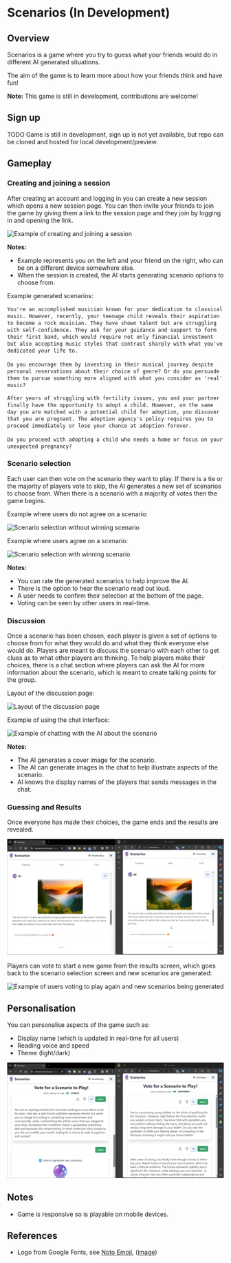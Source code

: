 # Scenarios (In Development)

## Overview

Scenarios is a game where you try to guess what your friends would do in different AI generated situations.

The aim of the game is to learn more about how your friends think and have fun!

**Note:** This game is still in development, contributions are welcome!

## Sign up

TODO Game is still in development, sign up is not yet available, but repo can be cloned and hosted for local development/preview.

## Gameplay

### Creating and joining a session

After creating an account and logging in you can create a new session which opens a new session page. You can then invite your friends to join the game by giving them a link to the session page and they join by logging in and opening the link.

![Example of creating and joining a session](readme-media/scenarios-create-session.gif)

**Notes:**

- Example represents you on the left and your friend on the right, who can be on a different device somewhere else.
- When the session is created, the AI starts generating scenario options to choose from.

Example generated scenarios:

```text
You're an accomplished musician known for your dedication to classical music. However, recently, your teenage child reveals their aspiration to become a rock musician. They have shown talent but are struggling with self-confidence. They ask for your guidance and support to form their first band, which would require not only financial investment but also accepting music styles that contrast sharply with what you've dedicated your life to.

Do you encourage them by investing in their musical journey despite personal reservations about their choice of genre? Or do you persuade them to pursue something more aligned with what you consider as 'real' music?
```

```text
After years of struggling with fertility issues, you and your partner finally have the opportunity to adopt a child. However, on the same day you are matched with a potential child for adoption, you discover that you are pregnant. The adoption agency's policy requires you to proceed immediately or lose your chance at adoption forever.

Do you proceed with adopting a child who needs a home or focus on your unexpected pregnancy?
```

### Scenario selection

Each user can then vote on the scenario they want to play. If there is a tie or the majority of players vote to skip, the AI generates a new set of scenarios to choose from. When there is a scenario with a majority of votes then the game begins.

Example where users do not agree on a scenario:

![Scenario selection without winning scenario](readme-media/scenarios-selection-without-majority.gif)

Example where users agree on a scenario:

![Scenario selection with winning scenario](readme-media/scenarios-selection-with-majority.gif)

**Notes:**

- You can rate the generated scenarios to help improve the AI.
- There is the option to hear the scenario read out loud.
- A user needs to confirm their selection at the bottom of the page.
- Voting can be seen by other users in real-time.

### Discussion

Once a scenario has been chosen, each player is given a set of options to choose from for what they would do and what they think everyone else would do. Players are meant to discuss the scenario with each other to get clues as to what other players are thinking. To help players make their choices, there is a chat section where players can ask the AI for more information about the scenario, which is meant to create talking points for the group.

Layout of the discussion page:

![Layout of the discussion page](readme-media/scenarios-discussion-layout.gif)

Example of using the chat interface:

![Example of chatting with the AI about the scenario](readme-media/scenarios-chat.gif)

**Notes:**

- The AI generates a cover image for the scenario.
- The AI can generate images in the chat to help illustrate aspects of the scenario.
- AI knows the display names of the players that sends messages in the chat.

### Guessing and Results

Once everyone has made their choices, the game ends and the results are revealed.

![Example of all users making their guessing which ends the game and shows the results](readme-media/scenarios-guessing.gif)

Players can vote to start a new game from the results screen, which goes back to the scenario selection screen and new scenarios are generated:

![Example of users voting to play again and new scenarios being generated](readme-media/scenarios-re-start.gif)

## Personalisation

You can personalise aspects of the game such as:

- Display name (which is updated in real-time for all users)
- Reading voice and speed
- Theme (light/dark)

![Example of personalising the game interface](readme-media/scenarios-user-updates.gif)

## Notes

- Game is responsive so is playable on mobile devices.

## References

- Logo from Google Fonts, see [Noto Emoji](https://github.com/googlefonts/noto-emoji), ([image](https://github.com/googlefonts/noto-emoji/blob/934a5706f1f3dd2605c4d9b5d9162fd7f89d8702/svg/emoji_u1f52e.svg?plain=1))
